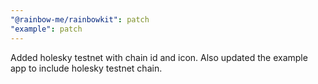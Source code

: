 ```yaml
---
"@rainbow-me/rainbowkit": patch
"example": patch
---
```


Added holesky testnet with chain id and icon. Also updated the example app to include holesky testnet chain.
